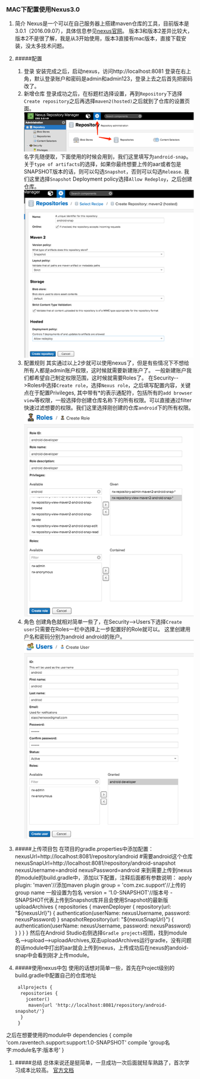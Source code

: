 ### MAC下配置使用Nexus3.0
1. 简介
    Nexus是一个可以在自己服务器上搭建maven仓库的工具，目前版本是3.0.1（2016.09.07），具体信息参见[nexus官网](https://www.sonatype.com/download-oss-sonatype)。
版本3和版本2差异比较大，版本2不是很了解，我是从3开始使用，版本3直接有mac版本，直接下载安装，没太多技术问题。
2. #####配置
	1. 登录
安装完成之后，启动nexus，访问http://localhost:8081  登录在右上角，默认登录账户和密码是admin和admin123，登录上去之后首先把密码改了。
	1. 新增仓库
登录成功之后，在标题栏选择设置，再到`Repository`下选择`Create repository`之后再选择`maven2(hosted)`之后就到了仓库的设置页面。![设置仓库](https://github.com/Dramers/android/raw/master/nexus/nexus20160908-0.png)
名字先随便取，下面使用的时候会用到，我们这里填写为`android-snap`。
关于`type of artifacts`的选择，如果你最终想要上传的aar或者包是SNAPSHOT版本的话，则可以勾选`Snapshot`，否则可以勾选`Release`. 我们这里选择`Snapshot`
Deployment policy选择`Allow Redeploy`，之后创建仓库。![建立仓库](https://github.com/Dramers/android/raw/master/nexus/nexus20160908-1.png)
	1. 配置规则
其实通过以上2步就可以使用nexus了，但是有些情况下不想给所有人都是admin账户权限，这时候就需要新建账户了。
一般新建账户我们都希望自己制定权限范围，这时候就需要Roles了。
在Security-->Roles中选择`Create role`，选择`Nexus role`，之后填写配置内容，关键点在于配置Privileges, 其中带有\*的表示通配符，包括所有的`add browser view`等权限，一般选择你创建仓库名称下的所有权限。可以直接通过filter快速过滤想要的权限。我们这里选择刚创建的仓库`android`下的所有权限。![配置规则](https://github.com/Dramers/android/raw/master/nexus/nexus20160908-2.png)
	1. 角色
创建角色就相对简单一些了，在Security-->Users下选择`Create user`只需要在Roles一栏中选择上一步配置好的Role就可以。 这里创建用户名和密码分别为android android的账户。![配置角色](https://github.com/Dramers/android/raw/master/nexus/nexus20160908-3.png)

1. #####上传项目包
在项目的gradle.properties中添加配置：
	   nexusUrl=http://localhost:8081/repository/android #需要android这个仓库
	   nexusSnapUrl=http://localhost:8081/repository/android-snapshot
   	nexusUsername=android
   	nexusPassword=android
来到需要上传到nexus的module的build.gradle中，添加以下配置，注释后面都有参数说明：
    	apply plugin: 'maven'//添加maven plugin
		group = 'com.zxc.support'//上传的group name 一般设置为包名
		version = '1.0-SNAPSHOT'//版本号 -SNAPSHOT代表上传到Snapshot库并且会使用Snapshot的最新版
	    uploadArchives {
      	repositories {
      	  mavenDeployer {
       	     repository(url: "${nexusUrl}") {
       	         authentication(userName: nexusUsername, password: nexusPassword)
        	    }
        	    snapshotRepository(url: "${nexusSnapUrl}") {
         	       authentication(userName: nexusUsername, password: nexusPassword)
          	  }
      		}
   		}
		}
然后在Android Studio右侧选择`Gradle projects`视图，找到module名-->upload-->uploadArchives,双击uploadArchives运行gradle，没有问题的话module中打出的aar就会上传到nexus，上传成功后在nexus的andoid-snap中会看到刚才上传module。
1. #####使用nexus中包
使用的话想对简单一些，首先在Project级别的build.gradle中配置自己的仓库地址

		allprojects {
   		 repositories {
     	   jcenter()
    	    maven{url 'http://localhost:8081/repository/android-snapshot/'}
   		 }
		}
之后在想要使用的module中
     	dependencies {
  		  compile 'com.raventech.support:support:1.0-SNAPSHOT'
          compile 'group名字:module名字:版本号'
		}
1. #####总结
总体来说还是挺简单，一旦成功一次后面就轻车熟路了，首次学习成本比较高。
[官方文档](http://books.sonatype.com/nexus-book/index.html)

